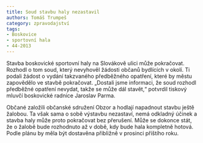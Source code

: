 ```yaml
---
title: Soud stavbu haly nezastavil
authors: Tomáš Trumpeš
category: zpravodajství
tags:
- Boskovice
- sportovní hala
- 44-2013
---
```


Stavba boskovické sportovní haly na Slovákově ulici může pokračovat. Rozhodl o tom soud, který nevyhověl žádosti občanů bydlících v okolí. Ti podali žádost o vydání takzvaného předběžného opatření, které by městu zapovědělo ve stavbě pokračovat. „Dostali jsme informaci, že soud rozhodl předběžné opatření nevydat, takže se může dál stavět,“ potvrdil tiskový mluvčí boskovické radnice Jaroslav Parma.

Občané založili občanské sdružení Obzor a hodlají napadnout stavbu ještě žalobou. Ta však sama o sobě výstavbu nezastaví, nemá odkladný účinek a stavba haly může proto pokračovat bez přerušení. Může se dokonce stát, že o žalobě bude rozhodnuto až v době, kdy bude hala kompletně hotová. Podle plánu by měla být dostavěna přibližně v prosinci příštího roku.
